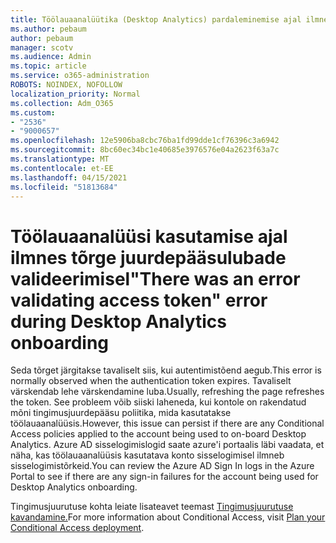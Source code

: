 ```yaml
---
title: Töölauaanalüütika (Desktop Analytics) pardaleminemise ajal ilmnes juurdepääsulubade tõrke valideerimisel tõrge
ms.author: pebaum
author: pebaum
manager: scotv
ms.audience: Admin
ms.topic: article
ms.service: o365-administration
ROBOTS: NOINDEX, NOFOLLOW
localization_priority: Normal
ms.collection: Adm_O365
ms.custom:
- "2536"
- "9000657"
ms.openlocfilehash: 12e5906ba8cbc76ba1fd99dde1cf76396c3a6942
ms.sourcegitcommit: 8bc60ec34bc1e40685e3976576e04a2623f63a7c
ms.translationtype: MT
ms.contentlocale: et-EE
ms.lasthandoff: 04/15/2021
ms.locfileid: "51813684"
---
```

# <a name="there-was-an-error-validating-access-token-error-during-desktop-analytics-onboarding"></a><span data-ttu-id="63660-102">Töölauaanalüüsi kasutamise ajal ilmnes tõrge juurdepääsulubade valideerimisel</span><span class="sxs-lookup"><span data-stu-id="63660-102">"There was an error validating access token" error during Desktop Analytics onboarding</span></span>

<span data-ttu-id="63660-103">Seda tõrget järgitakse tavaliselt siis, kui autentimistõend aegub.</span><span class="sxs-lookup"><span data-stu-id="63660-103">This error is normally observed when the authentication token expires.</span></span> <span data-ttu-id="63660-104">Tavaliselt värskendab lehe värskendamine luba.</span><span class="sxs-lookup"><span data-stu-id="63660-104">Usually, refreshing the page refreshes the token.</span></span> <span data-ttu-id="63660-105">See probleem võib siiski laheneda, kui kontole on rakendatud mõni tingimusjuurdepääsu poliitika, mida kasutatakse töölauaanalüüsis.</span><span class="sxs-lookup"><span data-stu-id="63660-105">However, this issue can persist if there are any Conditional Access policies applied to the account being used to on-board Desktop Analytics.</span></span> <span data-ttu-id="63660-106">Azure AD sisselogimislogid saate azure'i portaalis läbi vaadata, et näha, kas töölauaanalüüsis kasutatava konto sisselogimisel ilmneb sisselogimistõrkeid.</span><span class="sxs-lookup"><span data-stu-id="63660-106">You can review the Azure AD Sign In logs in the Azure Portal to see if there are any sign-in failures for the account being used for Desktop Analytics onboarding.</span></span>

<span data-ttu-id="63660-107">Tingimusjuurutuse kohta leiate lisateavet teemast [Tingimusjuurutuse kavandamine.](https://docs.microsoft.com/azure/active-directory/conditional-access/plan-conditional-access)</span><span class="sxs-lookup"><span data-stu-id="63660-107">For more information about Conditional Access, visit [Plan your Conditional Access deployment](https://docs.microsoft.com/azure/active-directory/conditional-access/plan-conditional-access).</span></span>
